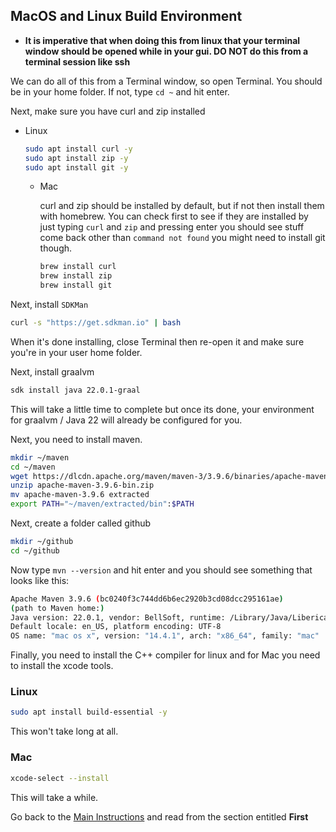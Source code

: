 ## MacOS and Linux Build Environment

* **It is imperative that when doing this from linux that your terminal window should be opened while in your gui. DO
  NOT do this from a terminal session like ssh**

We can do all of this from a Terminal window, so open Terminal. You should be in your home folder. If not, type `cd ~`
and hit enter.

Next, make sure you have curl and zip installed

* Linux
  ```bash
  sudo apt install curl -y
  sudo apt install zip -y
  sudo apt install git -y
  ```
  * Mac

    curl and zip should be installed by default, but if not then install them with homebrew. You can check first to see
    if they are installed by just typing `curl` and `zip` and pressing enter you should see stuff come back other
    than `command not found` you might need to install git though.
    ```bash
    brew install curl
    brew install zip
    brew install git
    ```

Next, install `SDKMan`

```bash
curl -s "https://get.sdkman.io" | bash
```

When it's done installing, close Terminal then re-open it and make sure you're in your user home folder.

Next, install graalvm

```bash
sdk install java 22.0.1-graal
```

This will take a little time to complete but once its done, your environment for graalvm / Java 22 will already be
configured for you.

Next, you need to install maven.

```bash
mkdir ~/maven
cd ~/maven
wget https://dlcdn.apache.org/maven/maven-3/3.9.6/binaries/apache-maven-3.9.6-bin.zip
unzip apache-maven-3.9.6-bin.zip
mv apache-maven-3.9.6 extracted
export PATH="~/maven/extracted/bin":$PATH
```

Next, create a folder called github

```bash
mkdir ~/github
cd ~/github
```

Now type `mvn --version` and hit enter and you should see something that looks like this:

```bash
Apache Maven 3.9.6 (bc0240f3c744dd6b6ec2920b3cd08dcc295161ae)
(path to Maven home:)
Java version: 22.0.1, vendor: BellSoft, runtime: /Library/Java/LibericaNativeImageKit/liberica-vm-full-24.0.1-openjdk22/Contents/Home
Default locale: en_US, platform encoding: UTF-8
OS name: "mac os x", version: "14.4.1", arch: "x86_64", family: "mac"
```

Finally, you need to install the C++ compiler for linux and for Mac you need to install the xcode tools.

### Linux

```bash
sudo apt install build-essential -y
```

This won't take long at all.

### Mac

```bash
xcode-select --install
```

This will take a while.

Go back to the [Main Instructions](./environment.md) and read from the section entitled **First**
